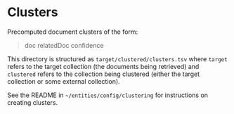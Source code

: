 Clusters
========

Precomputed document clusters of the form:

> doc	relatedDoc	confidence

This directory is structured as `target/clustered/clusters.tsv` where `target` refers to the target collection (the documents being retrieved) and `clustered` refers to the collection being clustered (either the target collection or some external collection).

See the README in `~/entities/config/clustering` for instructions on creating clusters.

